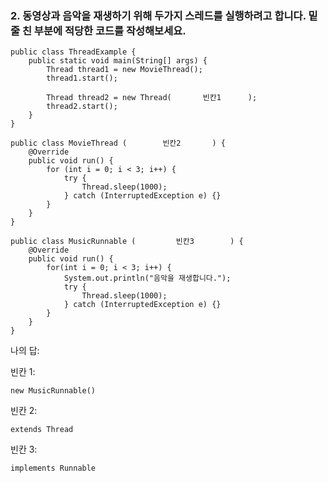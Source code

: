 ### 2. 동영상과 음악을 재생하기 위해 두가지 스레드를 실행하려고 합니다. 밑줄 친 부분에 적당한 코드를 작성해보세요.

```
public class ThreadExample {
    public static void main(String[] args) {
        Thread thread1 = new MovieThread();
        thread1.start();
        
        Thread thread2 = new Thread(       빈칸1      );
        thread2.start();
    }
}
```
```
public class MovieThread (        빈칸2       ) {
    @Override
    public void run() {
        for (int i = 0; i < 3; i++) {
            try {
                Thread.sleep(1000);
            } catch (InterruptedException e) {}
        }
    }
}
```
```
public class MusicRunnable (         빈칸3        ) {
    @Override
    public void run() {
        for(int i = 0; i < 3; i++) {
            System.out.println("음악을 재생합니다.");
            try {
                Thread.sleep(1000);
            } catch (InterruptedException e) {}
        }
    }
}
```
나의 답:

빈칸 1:

    new MusicRunnable()

빈칸 2:

    extends Thread

빈칸 3:

    implements Runnable